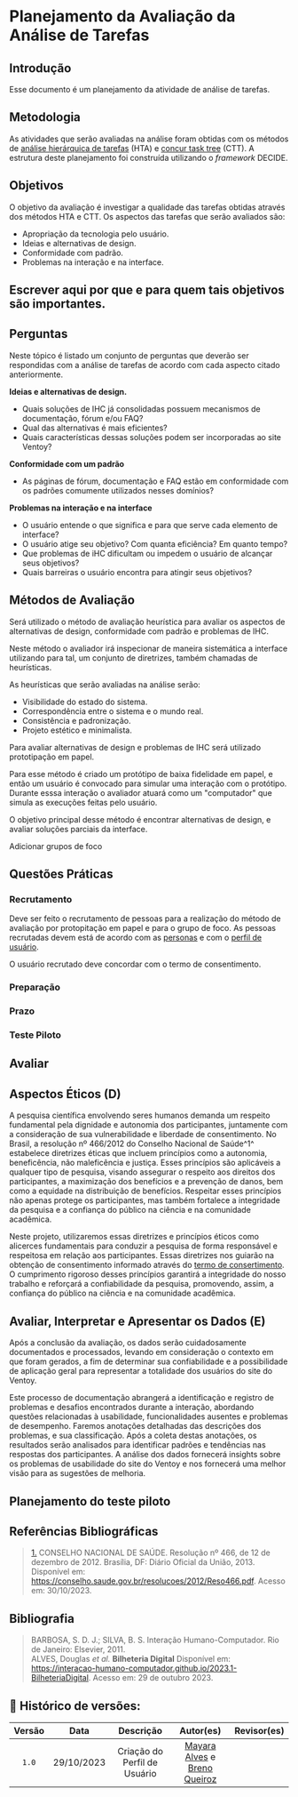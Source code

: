 # Planejamento da Avaliação da Análise de Tarefas

## Introdução

Esse documento é um planejamento da atividade de análise de tarefas.

## Metodologia

As atividades que serão avaliadas na análise foram obtidas com os métodos de 
[análise hierárquica de  tarefas]() (HTA) e [concur task tree]() (CTT).
A estrutura deste planejamento foi construída utilizando o *framework* DECIDE.

## Objetivos

O objetivo da avaliação é investigar a qualidade das tarefas obtidas através dos métodos HTA e CTT.
Os aspectos das tarefas que serão avaliados são:

- Apropriação da tecnologia pelo usuário.
- Ideias e alternativas de design.
- Conformidade com padrão.
- Problemas na interação e na interface.

## Escrever aqui por que e para quem tais objetivos são importantes.

## Perguntas

Neste tópico é listado um conjunto de perguntas que deverão ser respondidas com a análise de tarefas
de acordo com cada aspecto citado anteriormente.

**Ideias e alternativas de design.**

- Quais soluções de IHC já consolidadas possuem mecanismos de documentação, fórum e/ou FAQ?
- Qual das alternativas é mais eficientes?
- Quais características dessas soluções podem ser incorporadas ao site Ventoy?

**Conformidade com um padrão**

- As páginas de fórum, documentação e FAQ estão em conformidade com os padrões comumente utilizados
nesses domínios?

**Problemas na interação e na interface**

- O usuário entende o que significa e para que serve cada elemento de interface?
- O usuário atige seu objetivo? Com quanta eficiência? Em quanto tempo?
- Que problemas de iHC dificultam ou impedem o usuário de alcançar seus objetivos?
- Quais barreiras o usuário encontra para atingir seus objetivos?

## Métodos de Avaliação

Será utilizado o método de avaliação heurística para avaliar os aspectos de alternativas de design,
conformidade com padrão e problemas de IHC.

Neste método o avaliador irá inspecionar de maneira sistemática a interface utilizando para tal,
um conjunto de diretrizes, também chamadas de heurísticas.

As heurísticas que serão avaliadas na análise serão:

- Visibilidade do estado do sistema.
- Correspondência entre o sistema e o mundo real.
- Consistência e padronização.
- Projeto estético e minimalista.

Para avaliar alternativas de design e problemas de IHC será utilizado prototipação em papel.

Para esse método é criado um protótipo de baixa fidelidade em papel, e então um usuário é
convocado para simular uma interação com o protótipo. Durante esssa interação o avaliador atuará
como um "computador" que simula as execuções feitas pelo usuário.

O objetivo principal desse método é encontrar alternativas de design, e avaliar soluções
parciais da interface.

Adicionar grupos de foco

## Questões Práticas 

### Recrutamento

Deve ser feito o recrutamento de pessoas para a realização do método de avaliação por protopitação
em papel e para o grupo de foco. As pessoas recrutadas devem está de acordo com as 
[personas](../../../elicitacao/Persona.md) e com o [perfil de usuário](../../../elicitacao/PerfilUsuario.md).

O usuário recrutado deve concordar com o termo de consentimento.

### Preparação



### Prazo

### Teste Piloto

## Avaliar

## Aspectos Éticos (D)

A pesquisa científica envolvendo seres humanos demanda um respeito fundamental pela dignidade e autonomia dos participantes, juntamente com a consideração de sua vulnerabilidade e liberdade de consentimento. No Brasil, a resolução nº 466/2012 do Conselho Nacional de Saúde^1^ estabelece diretrizes éticas que incluem princípios como a autonomia, beneficência, não maleficência e justiça. Esses princípios são aplicáveis a qualquer tipo de pesquisa, visando assegurar o respeito aos direitos dos participantes, a maximização dos benefícios e a prevenção de danos, bem como a equidade na distribuição de benefícios. Respeitar esses princípios não apenas protege os participantes, mas também fortalece a integridade da pesquisa e a confiança do público na ciência e na comunidade acadêmica.

Neste projeto, utilizaremos essas diretrizes e princípios éticos como alicerces fundamentais para conduzir a pesquisa de forma responsável e respeitosa em relação aos participantes. Essas diretrizes nos guiarão na obtenção de consentimento informado através do [termo de consertimento](../../../../analisedetarefas/aspectosEticos). O cumprimento rigoroso desses princípios garantirá a integridade do nosso trabalho e reforçará a confiabilidade da pesquisa, promovendo, assim, a confiança do público na ciência e na comunidade acadêmica.

## Avaliar, Interpretar e Apresentar os Dados (E)

Após a conclusão da avaliação, os dados serão cuidadosamente documentados e processados, levando em consideração o contexto em que foram gerados, a fim de determinar sua confiabilidade e a possibilidade de aplicação geral para representar a totalidade dos usuários do site do Ventoy.

Este processo de documentação abrangerá a identificação e registro de problemas e desafios encontrados durante a interação, abordando questões relacionadas à usabilidade, funcionalidades ausentes e problemas de desempenho. Faremos anotações detalhadas das descrições dos problemas, e sua classificação. Após a coleta destas anotações, os resultados serão analisados para identificar padrões e tendências nas respostas dos participantes. A análise dos dados fornecerá insights sobre os problemas de usabilidade do site do Ventoy e nos fornecerá uma melhor visão para as sugestões de melhoria.

## Planejamento do teste piloto



## Referências Bibliográficas

> <a id="REF1" href="#anchor_1">1.</a> CONSELHO NACIONAL DE SAÚDE. Resolução nº 466, de 12 de dezembro de 2012. Brasília, DF: Diário Oficial da União, 2013. Disponível em: <https://conselho.saude.gov.br/resolucoes/2012/Reso466.pdf>. Acesso em: 30/10/2023.


## Bibliografia
> BARBOSA, S. D. J.; SILVA, B. S. Interação Humano-Computador. Rio de Janeiro: Elsevier, 2011.<br/>
> ALVES, Douglas *et al.* **Bilheteria Digital** Disponível em: <https://interacao-humano-computador.github.io/2023.1-BilheteriaDigital>. Acesso em: 29 de outubro 2023.


## 📑 Histórico de versões:

 Versão  |    Data    |        Descrição|Autor(es)|      Revisor(es)                   
 :-----: | :--------: | :-------------: | :-------------------: | :------: 
  `1.0`  | 29/10/2023 |Criação do Perfil de Usuário| [Mayara Alves](https://github.com/Mayara-tech) e [Breno Queiroz](https://github.com/brenob6) | [](https://github.com/)  [](https://github.com/)  
  
